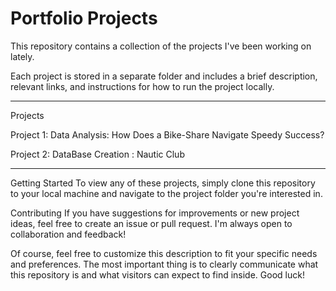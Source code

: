 # Portfolio Projects
This repository contains a collection of the projects I've been working on lately. 

Each project is stored in a separate folder and includes a brief description, relevant links, and instructions for how to run the project locally.


------------------------------------------------------------------------
Projects

Project 1: Data Analysis: How Does a Bike-Share Navigate Speedy Success?

Project 2: DataBase Creation : Nautic Club 

------------------------------------------------------------------------


Getting Started
To view any of these projects, simply clone this repository to your local machine and navigate to the project folder you're interested in.

Contributing
If you have suggestions for improvements or new project ideas, feel free to create an issue or pull request. I'm always open to collaboration and feedback!

Of course, feel free to customize this description to fit your specific needs and preferences. The most important thing is to clearly communicate what this repository is and what visitors can expect to find inside. Good luck!
